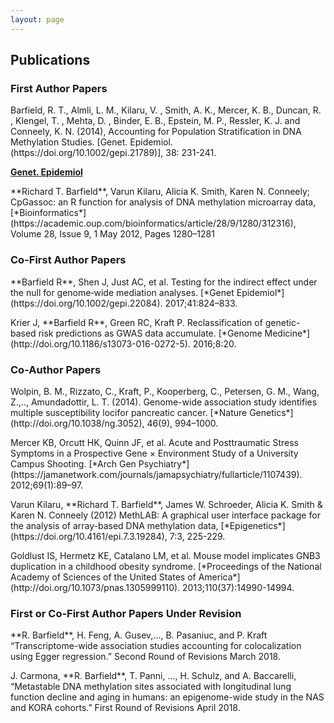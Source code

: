 ```yaml
---
layout: page
---
```

<html lang="en-us">
<h2> Publications
<h3 id="FirstPapers">First Author Papers</h3>

<p>Barfield, R. T., Almli, L. M., Kilaru, V. , Smith, A. K., Mercer, K. B., Duncan, R. , Klengel, T. , Mehta, D. , Binder, E. B., Epstein, M. P., Ressler, K. J. and Conneely, K. N. (2014), Accounting for Population Stratification in DNA Methylation Studies. [Genet. Epidemiol.(https://doi.org/10.1002/gepi.21789)], 38: 231-241.</p>

<a href="https://doi.org/10.1002/gepi.21789"> <b>Genet. Epidemiol</b> </a>

<p>**Richard T. Barfield**, Varun Kilaru, Alicia K. Smith, Karen N. Conneely; CpGassoc: an R function for analysis of DNA methylation microarray data, [*Bioinformatics*](https://academic.oup.com/bioinformatics/article/28/9/1280/312316), Volume 28, Issue 9, 1 May 2012, Pages 1280–1281</p>

<h3 id="CoFirstPapers">Co-First Author Papers</h3>


<p>**Barfield R**, Shen J, Just AC, et al. Testing for the indirect effect under the null for genome‐wide mediation analyses. [*Genet Epidemiol*](https://doi.org/10.1002/gepi.22084). 2017;41:824–833.</p>


<p>Krier J, **Barfield R**, Green RC, Kraft P. Reclassification of genetic-based risk predictions as GWAS data accumulate. [*Genome Medicine*](http://doi.org/10.1186/s13073-016-0272-5). 2016;8:20.</p>


<h3 id="Co-Papers">Co-Author Papers</h3>


<p>Wolpin, B. M., Rizzato, C., Kraft, P., Kooperberg, C., Petersen, G. M., Wang, Z.,.., Amundadottir, L. T. (2014). Genome-wide association study identifies multiple susceptibility locifor pancreatic cancer. [*Nature Genetics*](http://doi.org/10.1038/ng.3052), 46(9), 994–1000.</p> 


<p>Mercer KB, Orcutt HK, Quinn JF, et al. Acute and Posttraumatic Stress Symptoms in a Prospective Gene × Environment Study of a University Campus Shooting. [*Arch Gen Psychiatry*](https://jamanetwork.com/journals/jamapsychiatry/fullarticle/1107439). 2012;69(1):89–97.</p>


<p>Varun Kilaru, **Richard T. Barfield**, James W. Schroeder, Alicia K. Smith & Karen N. Conneely (2012) MethLAB: A graphical user interface package for the analysis of array-based DNA methylation data, [*Epigenetics*](https://doi.org/10.4161/epi.7.3.19284), 7:3, 225-229.</p>


<p>Goldlust IS, Hermetz KE, Catalano LM, et al. Mouse model implicates GNB3 duplication in a childhood obesity syndrome. [*Proceedings of the National Academy of Sciences of the United States of America*](http://doi.org/10.1073/pnas.1305999110). 2013;110(37):14990-14994.</p>

<h3 id="Co-Papers">First or Co-First Author Papers Under Revision</h3>

<p>**R. Barfield**, H. Feng, A. Gusev,…, B. Pasaniuc, and P. Kraft “Transcriptome-wide association studies accounting for colocalization using Egger regression.”  Second Round of Revisions March 2018. </p> 


<p>J. Carmona, **R. Barfield**, T. Panni, ..., H. Schulz, and A. Baccarelli, “Metastable DNA methylation sites associated with longitudinal lung function decline and aging in humans: an epigenome-wide study in the NAS and KORA cohorts.” First Round of Revisions April 2018. </p> 


